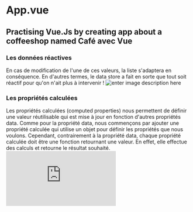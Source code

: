 # App.vue

## Practising Vue.Js by creating app about a coffeeshop named Café avec Vue

### Les données réactives
En cas de modification de l'une de ces valeurs, la liste s'adaptera en conséquence. En d'autres termes, le data store a fait en sorte que tout soit réactif pour qu'on n'ait plus à intervenir !
![enter image description here](https://zupimages.net/up/20/43/23v7.png)

### Les propriétés calculées
Les propriétés calculées (computed properties) nous permettent de définir une valeur réutilisable qui est mise à jour en fonction d'autres propriétés  data. Comme pour la propriété  data, nous commençons par ajouter une propriété  calculée  qui utilise un objet pour définir les propriétés que nous voulons. Cependant, contrairement à la propriété  data, chaque propriété calculée doit être une fonction retournant une valeur. En effet, elle effectue des calculs et retourne le résultat souhaité.
![enter image description here](https://zupimages.net/viewer.php?id=20/43/23v7.png)
